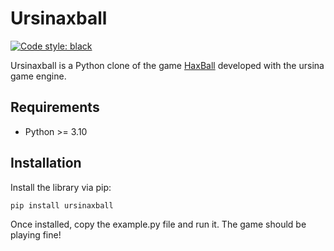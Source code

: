 # Ursinaxball

[![Code style: black](https://img.shields.io/badge/code%20style-black-000000.svg)](https://github.com/psf/black)

Ursinaxball is a Python clone of the game [HaxBall](https://www.haxball.com) developed with the ursina game engine.

## Requirements

- Python >= 3.10

## Installation

Install the library via pip:

```bash
pip install ursinaxball
```

Once installed, copy the example.py file and run it. The game should be playing fine!
